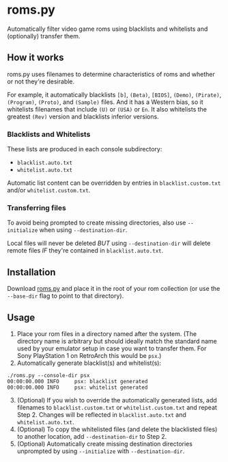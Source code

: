 # roms.py
Automatically filter video game roms using blacklists and whitelists and (optionally) transfer them.
## How it works
roms.py uses filenames to determine characteristics of roms and whether or not they're desirable.

For example, it automatically blacklists `[b]`, `(Beta)`, `[BIOS]`, `(Demo)`, `(Pirate)`, `(Program)`, `(Proto)`, and `(Sample)` files. And it has a Western bias, so it whitelists filenames that include `(U)` or `(USA)` or `En`. It also whitelists the greatest `(Rev)` version and blacklists inferior versions.

### Blacklists and Whitelists

These lists are produced in each console subdirectory:
* `blacklist.auto.txt`
* `whitelist.auto.txt`

Automatic list content can be overridden by entries in `blacklist.custom.txt` and/or `whitelist.custom.txt`.

### Transferring files

To avoid being prompted to create missing directories, also use `--initialize` when using `--destination-dir`.

Local files will never be deleted _BUT_ using `--destination-dir` will delete remote files _IF_ they're contained in `blacklist.auto.txt`.

## Installation
Download [roms.py](https://raw.githubusercontent.com/codygarver/roms/main/roms.py) and place it in the root of your rom collection (or use the `--base-dir` flag to point to that directory).

## Usage
1. Place your rom files in a directory named after the system. (The directory name is arbitrary but should ideally match the standard name used by your emulator setup in case you want to transfer them. For Sony PlayStation 1 on RetroArch this would be `psx`.)
2. Automatically generate blacklist(s) and whitelist(s):
```
./roms.py --console-dir psx
00:00:00.000 INFO     psx: blacklist generated
00:00:00.000 INFO     psx: whitelist generated
```
3. (Optional) If you wish to override the automatically generated lists, add filenames to `blacklist.custom.txt` or `whitelist.custom.txt` and repeat Step 2. Changes will be reflected in `blacklist.auto.txt` and `whitelist.auto.txt`.
4. (Optional) To copy the whitelisted files (and delete the blacklisted files) to another location, add `--destination-dir` to Step 2.
5. (Optional) Automatically create missing destination directories unprompted by using `--initialize` with `--destination-dir`.